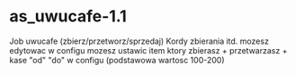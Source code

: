 # as_uwucafe-1.1

Job uwucafe (zbierz/przetworz/sprzedaj) 
Kordy zbierania itd. mozesz edytowac w configu
mozesz ustawic item ktory zbierasz + przetwarzasz + kase "od" "do" w configu (podstawowa wartosc 100-200)
